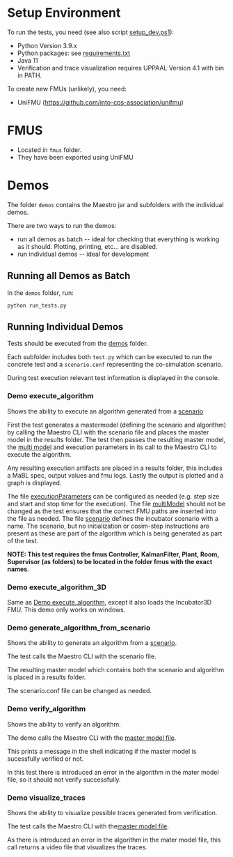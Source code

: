 # Setup Environment

To run the tests, you need (see also script [setup_dev.ps1](demos/setup_dev.ps1)):
- Python Version 3.9.x
- Python packages: see [requirements.txt](./demos/requirements.txt)
- Java 11
- Verification and trace visualization requires UPPAAL Version 4.1 with bin in PATH.

To create new FMUs (unlikely), you need:
- UniFMU (https://github.com/into-cps-association/unifmu)

# FMUS
 - Located in `fmus` folder.
 - They have been exported using UniFMU

# Demos

The folder `demos` contains the Maestro jar and subfolders with the individual demos.

There are two ways to run the demos: 
- run all demos as batch -- ideal for checking that everything is working as it should. Plotting, printing, etc... are disabled.
- run individual demos -- ideal for development

## Running all Demos as Batch

In the `demos` folder, run:
```
python run_tests.py
```

## Running Individual Demos

Tests should be executed from the [demos](./demos) folder.

Each subfolder includes both `test.py` which can be executed to run the concrete test and a `scenario.conf` representing the co-simulation scenario.

During test execution relevant test information is displayed in the console.

### Demo execute_algorithm

Shows the ability to execute an algorithm generated from a [scenario](./demos/execute_algorithm/scenario.conf)

First the test generates a mastermodel (defining the scenario and algorithm) by calling the Maestro CLI with the scenario file and places the master model in the results folder. The test then passes the resulting master model, the [multi model](./demos/execute_algorithm/multiModel.json) and execution parameters in its call to the Maestro CLI to execute the algorithm.

Any resulting execution artifacts are placed in a results folder, this includes a MaBL spec, output values and fmu logs. Lastly the output is plotted and a graph is displayed.

The file [executionParameters](./demos/execute_algorithm/executionParameters.json) can be configured as needed (e.g. step size and start and stop time for the execution).
The file [multiModel](./demos/execute_algorithm/multiModel.json) should not be changed as the test ensures that the correct FMU paths are inserted into the file as needed.
The file [scenario](./demos/execute_algorithm/scenario.conf) defines the incubator scenario with a name. The scenario, but no initialization or cosim-step instructions are present as these are part of the algorithm which is being generated as part of the test.

__NOTE: This test requires the fmus Controller, KalmanFilter, Plant, Room, Supervisor (as folders) to be located in the folder fmus with the exact names__.

### Demo execute_algorithm_3D

Same as [Demo execute_algorithm](#demo-execute_algorithm), except it also loads the Incubator3D FMU.
This demo only works on windows.

### Demo generate_algorithm_from_scenario

Shows the ability to generate an algorithm from a [scenario](./demos/generate_algorithm_from_scenario/scenario.conf).

The test calls the Maestro CLI with the scenario file.

The resulting master model which contains both the scenario and algorithm is placed in a results folder.

The scenario.conf file can be changed as needed.


### Demo verify_algorithm

Shows the ability to verify an algorithm.

The demo calls the Maestro CLI with the [master model file](./demos/verify_algorithm/masterModel.conf).

This prints a message in the shell indicating if the master model is sucessfully verified or not.

In this test there is introduced an error in the algorithm in the mater model file, so it should not verify successfully.

### Demo visualize_traces

Shows the ability to visualize possible traces generated from verification.

The test calls the Maestro CLI with the[master model file](./demos/visualize_traces/masterModel.conf).

As there is introduced an error in the algorithm in the mater model file, this call returns a video file that visualizes the traces.
